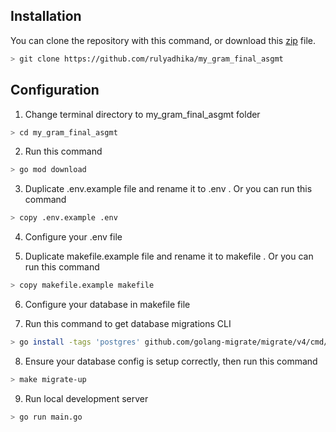 ## Installation

You can clone the repository with this command, or download this [zip](https://github.com/rulyadhika/my_gram_final_asgmt/archive/refs/heads/main.zip) file.

```bash
> git clone https://github.com/rulyadhika/my_gram_final_asgmt
```

## Configuration
1. Change terminal directory to my_gram_final_asgmt folder
```bash
> cd my_gram_final_asgmt
```

2. Run this command
```bash
> go mod download
```

3. Duplicate .env.example file and rename it to .env . Or you can run this command
```bash
> copy .env.example .env
```

4. Configure your .env file

5. Duplicate makefile.example file and rename it to makefile . Or you can run this command
```bash
> copy makefile.example makefile
```

6. Configure your database in makefile file

7. Run this command to get database migrations CLI
```bash
> go install -tags 'postgres' github.com/golang-migrate/migrate/v4/cmd/migrate@latest
```

8. Ensure your database config is setup correctly, then run this command
```bash
> make migrate-up
```

9. Run local development server
```bash
> go run main.go
```